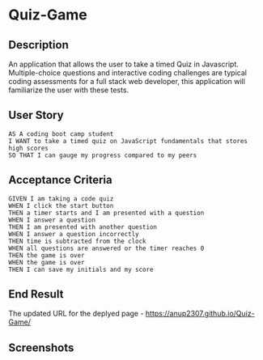 # Quiz-Game
## Description
An application that allows the user to take a timed Quiz in Javascript. Multiple-choice questions and interactive coding challenges are typical coding assessments for a full stack web developer, this application will familiarize the user with these tests.

## User Story

```
AS A coding boot camp student
I WANT to take a timed quiz on JavaScript fundamentals that stores high scores
SO THAT I can gauge my progress compared to my peers
```

## Acceptance Criteria

```
GIVEN I am taking a code quiz
WHEN I click the start button
THEN a timer starts and I am presented with a question
WHEN I answer a question
THEN I am presented with another question
WHEN I answer a question incorrectly
THEN time is subtracted from the clock
WHEN all questions are answered or the timer reaches 0
THEN the game is over
WHEN the game is over
THEN I can save my initials and my score
```

## End Result
The updated URL for the deplyed page - https://anup2307.github.io/Quiz-Game/

## Screenshots
